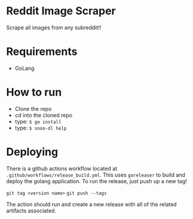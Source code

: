 # Reddit Image Scraper
Scrape all images from any subreddit!!


# Requirements
* GoLang

# How to run
* Clone the repo
* cd into the cloned repo
* type: `$ go install`
* type: `$ snoo-dl help`

# Deploying
There is a github actions workflow located at `.github/workflows/release_build.yml`. This uses `goreleaser` to build
and deploy the golang application. To run the release, just push up a new tag!

`git tag <version name>`
`git push --tags`

The action should run and create a new release with all of the related artifacts associated.
